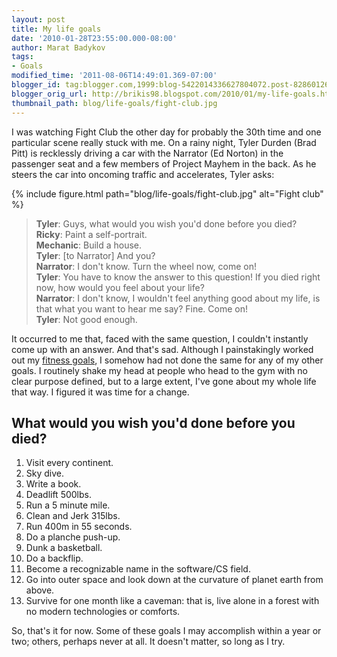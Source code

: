 ```yaml
---
layout: post
title: My life goals
date: '2010-01-28T23:55:00.000-08:00'
author: Marat Badykov
tags:
- Goals
modified_time: '2011-08-06T14:49:01.369-07:00'
blogger_id: tag:blogger.com,1999:blog-5422014336627804072.post-8286012689283011961
blogger_orig_url: http://brikis98.blogspot.com/2010/01/my-life-goals.html
thumbnail_path: blog/life-goals/fight-club.jpg
---
```


I was watching Fight Club the other day for probably the 30th time and one 
particular scene really stuck with me. On a rainy night, Tyler Durden (Brad 
Pitt) is recklessly driving a car with the Narrator (Ed Norton) in the 
passenger seat and a few members of Project Mayhem in the back. As he steers 
the car into oncoming traffic and accelerates, Tyler asks: 

{% include figure.html path="blog/life-goals/fight-club.jpg" alt="Fight club" %}

> **Tyler**: Guys, what would you wish you'd done before you died?  
> **Ricky**: Paint a self-portrait.  
> **Mechanic**: Build a house.  
> **Tyler**: [to Narrator] And you?  
> **Narrator**: I don't know. Turn the wheel now, come on!  
> **Tyler**: You have to know the answer to this question! If you died right now, how would you feel about your life?  
> **Narrator**: I don't know, I wouldn't feel anything good about my life, is that what you want to hear me say? Fine. Come on!  
> **Tyler**: Not good enough.  

It occurred to me that, faced with the same question, I couldn't instantly 
come up with an answer. And that's sad. Although I painstakingly worked out my 
[fitness 
goals](https://it.badykov.com/writing/2010/01/06/my-2010-crossfit-goals/), I 
somehow had not done the same for any of my other goals. I routinely shake my 
head at people who head to the gym with no clear purpose defined, but to a 
large extent, I've gone about my whole life that way. I figured it was time 
for a change. 

## What would you wish you'd done before you died? 

1. Visit every continent. 
1. Sky dive. 
1. Write a book. 
1. Deadlift 500lbs. 
1. Run a 5 minute mile. 
1. Clean and Jerk 315lbs. 
1. Run 400m in 55 seconds. 
1. Do a planche push-up. 
1. Dunk a basketball. 
1. Do a backflip. 
1. Become a recognizable name in the software/CS field. 
1. Go into outer space and look down at the curvature of planet earth from above. 
1. Survive for one month like a caveman: that is, live alone in a forest with no modern technologies or comforts. 

So, that's it for now. Some of these goals I may accomplish within a year or 
two; others,  perhaps never at all. It doesn't matter, so long as I try. 